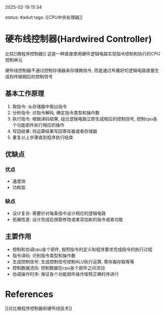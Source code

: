 2025-02-19    15:34

status: #adult 
tags: [[CPU中央处理器]]


# 硬布线控制器(Hardwired Controller)

比较[[微程序控制器]]
这是一种直接使用硬件逻辑电路实现指令控制和执行的CPU控制单元

硬布线控制器不通过控制存储器来存储微指令, 而是通过布置好的逻辑电路直接生成和传输相应的控制信号

## 基本工作原理

1. 取指令: 从存储器中取出指令
2. 分析指令: 对指令解码, 确定指令类型和操作数
3. 执行指令: 根据译码结果, 组合逻辑电路立即生成相应的控制信号, 控制cpu各个功能部件执行相应的操作
4. 写回结果: 将运算结果写回寄存器或者存储器
5. 重复以上步骤直到程序执行结束

## 优缺点
### 优点
- 速度快
- 功耗低
### 缺点
- 设计复杂: 需要针对每条指令设计相应的逻辑电路
- 拓展性差: 设计完成后很那修改或者添加新的指令或者功能

## 主要作用
- 控制和协调cpu各个部件, 按照指令的定义和程序要求完成指令的执行过程
- 指令译码: 识别指令类型和操作数
- 生成控制信号: 生成控制信号控制ALU执行运算, 寄存器存取等等
- 控制数据流向: 控制数据在cpu各个部件之间流动
- 协调操作时序: 保证各个功能部件操作按照正确时序进行



# References

[[对比微程序控制器和硬布线技术]]